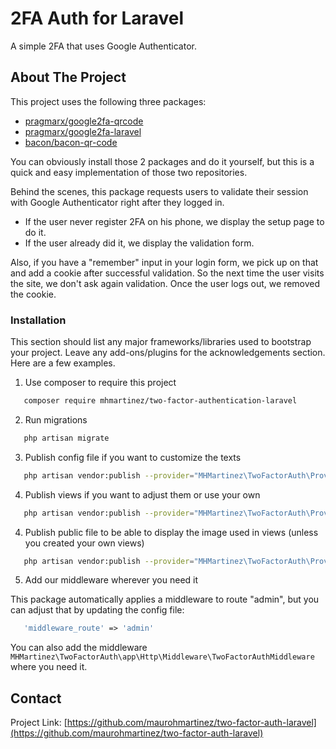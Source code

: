 <h1>2FA Auth for Laravel</h1>
<p>A simple 2FA that uses Google Authenticator.</p>

[link-author]: https://inspiredpulse.com

<!-- ABOUT THE PROJECT -->
## About The Project

This project uses the following three packages: 

* [pragmarx/google2fa-qrcode](https://packagist.org/packages/pragmarx/google2fa-qrcode)
* [pragmarx/google2fa-laravel](https://packagist.org/packages/pragmarx/google2fa-laravel)
* [bacon/bacon-qr-code](https://packagist.org/packages/bacon/bacon-qr-code)

You can obviously install those 2 packages and do it yourself, but this is a quick and easy implementation of those two repositories.

Behind the scenes, this package requests users to validate their session with Google Authenticator right after they logged in.
* If the user never register 2FA on his phone, we display the setup page to do it.
* If the user already did it, we display the validation form.

Also, if you have a "remember" input in your login form, we pick up on that and add a cookie after successful validation. So the next time the user visits the site, we don't ask again validation. Once the user logs out, we removed the cookie. 

### Installation

This section should list any major frameworks/libraries used to bootstrap your project. Leave any add-ons/plugins for the acknowledgements section. Here are a few examples.

1. Use composer to require this project
```sh
   composer require mhmartinez/two-factor-authentication-laravel
```
2. Run migrations
```sh
   php artisan migrate
```
3. Publish config file if you want to customize the texts
```sh
   php artisan vendor:publish --provider="MHMartinez\TwoFactorAuth\Providers\TwoFactorAuthServiceProvider" --tag="config"
```
4. Publish views if you want to adjust them or use your own
```sh
   php artisan vendor:publish --provider="MHMartinez\TwoFactorAuth\Providers\TwoFactorAuthServiceProvider" --tag="views"
```
4. Publish public file to be able to display the image used in views (unless you created your own views)
```sh
   php artisan vendor:publish --provider="MHMartinez\TwoFactorAuth\Providers\TwoFactorAuthServiceProvider" --tag="public"
```
5. Add our middleware wherever you need it<br>

This package automatically applies a middleware to route "admin", but you can adjust that by updating the config file:
```php
   'middleware_route' => 'admin'
```
You can also add the middleware `MHMartinez\TwoFactorAuth\app\Http\Middleware\TwoFactorAuthMiddleware` where you need it.

<!-- CONTACT -->
## Contact

Project Link: [https://github.com/maurohmartinez/two-factor-auth-laravel](https://github.com/maurohmartinez/two-factor-auth-laravel)